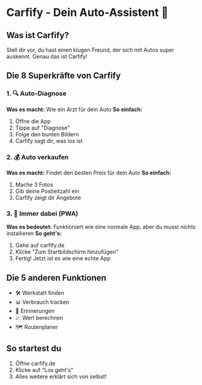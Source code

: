 # Carfify - Dein Auto-Assistent 📱

## Was ist Carfify?
Stell dir vor, du hast einen klugen Freund, der sich mit Autos super auskennt. Genau das ist Carfify!

## Die 8 Superkräfte von Carfify

### 1. 🔍 Auto-Diagnose
**Was es macht:** Wie ein Arzt für dein Auto
**So einfach:**
1. Öffne die App
2. Tippe auf "Diagnose"
3. Folge den bunten Bildern
4. Carfify sagt dir, was los ist

### 2. 💰 Auto verkaufen
**Was es macht:** Findet den besten Preis für dein Auto
**So einfach:**
1. Mache 3 Fotos
2. Gib deine Postleitzahl ein
3. Carfify zeigt dir Angebote

### 3. 📱 Immer dabei (PWA)
**Was es bedeutet:** Funktioniert wie eine normale App, aber du musst nichts installieren
**So geht's:**
1. Gehe auf carfify.de
2. Klicke "Zum Startbildschirm hinzufügen"
3. Fertig! Jetzt ist es wie eine echte App

## Die 5 anderen Funktionen
- 🛠️ Werkstatt finden
- 📊 Verbrauch tracken
- 🔔 Erinnerungen
- 📈 Wert berechnen
- 🗺️ Routenplaner

## So startest du
1. Öffne carfify.de
2. Klicke auf "Los geht's"
3. Alles weitere erklärt sich von selbst!
